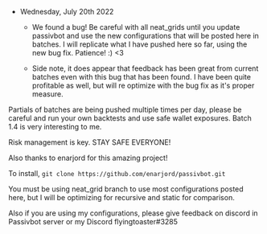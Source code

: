 * Wednesday, July 20th 2022 
  * We found a bug! Be careful with all neat_grids until you update passivbot and use the new configurations that will be posted here in batches. I will replicate what I have pushed here so far, using the new bug fix. Patience! :) <3 

  * Side note, it does appear that feedback has been great from current batches even with this bug that has been found. I have been quite profitable as well, but will re optimize with the bug fix as it's proper measure. 

Partials of batches are being pushed multiple times per day, please be careful and run your own backtests and use safe wallet exposures. Batch 1.4 is very interesting to me.

Risk management is key. STAY SAFE EVERYONE! 

Also thanks to enarjord for this amazing project! 

To install, ``git clone https://github.com/enarjord/passivbot.git``

You must be using neat_grid branch to use most configurations posted here, but I will be optimizing for recursive and static for comparison.

Also if you are using my configurations, please give feedback on discord in Passivbot server or my Discord flyingtoaster#3285
